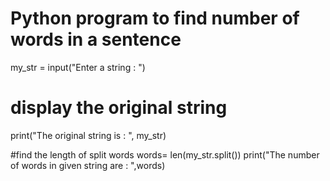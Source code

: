 # Python program to find number of words in a sentence

my_str = input("Enter a string : ")


# display the original string
print("The original string is : ", my_str)

#find the length of split words
words= len(my_str.split())
print("The number of words in given string are : ",words)
